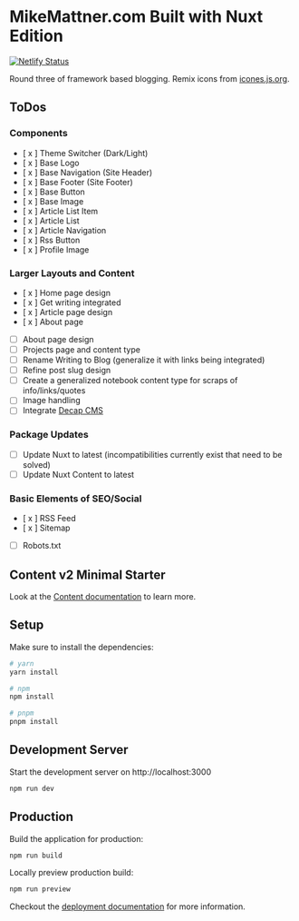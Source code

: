# MikeMattner.com Built with Nuxt Edition

[![Netlify Status](https://api.netlify.com/api/v1/badges/c59c68ee-fcf6-4d6e-af5d-9263f36ac533/deploy-status)](https://app.netlify.com/sites/lucid-torvalds-5270b3/deploys)

Round three of framework based blogging. Remix icons from [icones.js.org](https://icones.js.org/collection/all).

## ToDos

### Components

- [ x ] Theme Switcher (Dark/Light)
- [ x ] Base Logo
- [ x ] Base Navigation (Site Header)
- [ x ] Base Footer (Site Footer)
- [ x ] Base Button
- [ x ] Base Image
- [ x ] Article List Item
- [ x ] Article List
- [ x ] Article Navigation
- [ x ] Rss Button
- [ x ] Profile Image

### Larger Layouts and Content

- [ x ] Home page design
- [ x ] Get writing integrated
- [ x ] Article page design
- [ x ] About page
- [  ] About page design
- [  ] Projects page and content type
- [  ] Rename Writing to Blog (generalize it with links being integrated)
- [  ] Refine post slug design
- [  ] Create a generalized notebook content type for scraps of info/links/quotes
- [  ] Image handling
- [  ] Integrate [Decap CMS](https://decapcms.org/docs/nuxt/)

### Package Updates

- [  ] Update Nuxt to latest (incompatibilities currently exist that need to be solved)
- [  ] Update Nuxt Content to latest

### Basic Elements of SEO/Social

- [ x ] RSS Feed
- [ x ] Sitemap
- [  ] Robots.txt

## Content v2 Minimal Starter

Look at the [Content documentation](https://content-v2.nuxtjs.org/) to learn more.

## Setup

Make sure to install the dependencies:

```bash
# yarn
yarn install

# npm
npm install

# pnpm
pnpm install
```

## Development Server

Start the development server on http://localhost:3000

```bash
npm run dev
```

## Production

Build the application for production:

```bash
npm run build
```

Locally preview production build:

```bash
npm run preview
```

Checkout the [deployment documentation](https://v3.nuxtjs.org/docs/deployment) for more information.
